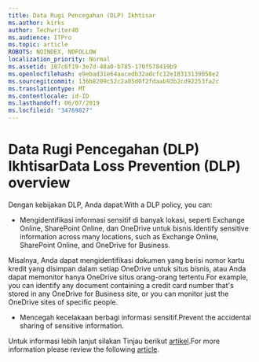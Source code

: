 ```yaml
---
title: Data Rugi Pencegahan (DLP) Ikhtisar
ms.author: kirks
author: Techwriter40
ms.audience: ITPro
ms.topic: article
ROBOTS: NOINDEX, NOFOLLOW
localization_priority: Normal
ms.assetid: 187c6f19-3e7d-48a0-b785-170f578419b9
ms.openlocfilehash: e9ebad31e64aacedb32adcfc12e18313139058e2
ms.sourcegitcommit: 136b8209c52c2a05d0f2fdaab93b2cd92253fa2c
ms.translationtype: MT
ms.contentlocale: id-ID
ms.lasthandoff: 06/07/2019
ms.locfileid: "34769827"
---
```

# <a name="data-loss-prevention-dlp-overview"></a><span data-ttu-id="351d1-102">Data Rugi Pencegahan (DLP) Ikhtisar</span><span class="sxs-lookup"><span data-stu-id="351d1-102">Data Loss Prevention (DLP) overview</span></span>

<span data-ttu-id="351d1-103">Dengan kebijakan DLP, Anda dapat:</span><span class="sxs-lookup"><span data-stu-id="351d1-103">With a DLP policy, you can:</span></span>

- <span data-ttu-id="351d1-104">Mengidentifikasi informasi sensitif di banyak lokasi, seperti Exchange Online, SharePoint Online, dan OneDrive untuk bisnis.</span><span class="sxs-lookup"><span data-stu-id="351d1-104">Identify sensitive information across many locations, such as Exchange Online, SharePoint Online, and OneDrive for Business.</span></span>


<span data-ttu-id="351d1-105">Misalnya, Anda dapat mengidentifikasi dokumen yang berisi nomor kartu kredit yang disimpan dalam setiap OneDrive untuk situs bisnis, atau Anda dapat memonitor hanya OneDrive situs orang-orang tertentu.</span><span class="sxs-lookup"><span data-stu-id="351d1-105">For example, you can identify any document containing a credit card number that's stored in any OneDrive for Business site, or you can monitor just the OneDrive sites of specific people.</span></span>

- <span data-ttu-id="351d1-106">Mencegah kecelakaan berbagi informasi sensitif.</span><span class="sxs-lookup"><span data-stu-id="351d1-106">Prevent the accidental sharing of sensitive information.</span></span>


<span data-ttu-id="351d1-107">Untuk informasi lebih lanjut silakan Tinjau berikut [artikel](https://docs.microsoft.com/office365/securitycompliance/data-loss-prevention-policies).</span><span class="sxs-lookup"><span data-stu-id="351d1-107">For more information please review the following [article](https://docs.microsoft.com/office365/securitycompliance/data-loss-prevention-policies).</span></span>

